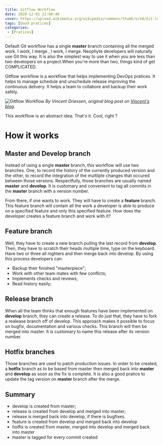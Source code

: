 ```yaml
---
title: Gitflow Workflow
date: 2020-12-01 22:00:40
cover: https://upload.wikimedia.org/wikipedia/commons/thumb/e/e0/Git-logo.svg/200px-Git-logo.svg.png
tags: [Good pratices]
categories:
 - [Pratices]
---
```


Default Git workflow has a single **master** branch containing all the merged work. I work, I merge , I work, I merge.
Neophyte developers will naturally use Git this way. It is also the simplest way to use it when you are less than two developers on a project.When you're more than two, things kind of get COMPLICATED.

Gitflow workflow is a workflow that helps implementing DevOps pratices. It helps to manage schedule and unschedule release improving the continuous delivery. It helps a team to collabore and backup their work safely.

![Gitflow Workflow](https://nvie.com/img/git-model@2x.png)
*By Vincent Driessen, original blog post on [Vincent's blog](https://nvie.com/posts/a-successful-git-branching-model/).*

This workfllow is an abstract idea. That's it. Cool, right ?


# How it works

## Master and Develop branch 

Instead of using a single **master** branch, this workflow will use two branches. One, to record the history of the currently produced version and the other, to record the integration of the multilple changes that occured between those versions.
Respectfully, those branches are usually named **master** and **develop**. It is customary and convenient to tag all commits in the **master** branch with a version number.

From there, if one wants to work. They will have to create a **feature** branch. This feature branch will contain all the work a developer is able to produce on a specified feature and only this specified feature. 
How does the developer creates a feature branch and work with it?

## Feature branch

Well, they have to create a new branch pulling the last record from **develop**.
Then, they have to scratch their heads multiple time, type on the keyboard. Have two or three all nighters and then merge back into develop.
By using this process developers can:
- Backup their finished "masterpiece";
- Work with other team mates with few conflicts;
- Implements checks and reviews; 
- Read history easily;

## Release branch

When all the team thinks that enough features have been implemented on **develop** branch, they can create a release. To do just that, they have to fork a realease branch off of develop. This approach makes it possible to focus on bugfix, documentation and various checks. This branch will then be merged into master. It is customary to name this release after its version number.

## Hotfix branches

Those branches are used to patch production issues. In order to be created, a **hotfix** branch as to be based from master then merged back into **master** and **develop** as soon as the fix is complete. It is also a good pratice to update the tag version on **master** branch after the merge.

## Summary 

- develop is created from master;
- release is created from develop and merged into master;
- release is merged back into develop, if there is bugfixes.
- feature is created from develop and merged back into develop
- hotfix is created from master, merged into develop and merged back into master
- master is tagged for every commit created







